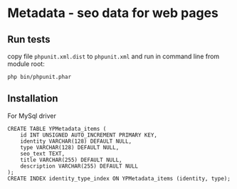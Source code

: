 # Metadata - seo data for web pages

## Run tests
  copy file `phpunit.xml.dist` to `phpunit.xml` and run in command line from module root:  
  ```
  php bin/phpunit.phar
  ```

## Installation
For MySql driver
```
CREATE TABLE YPMetadata_items (  
    id INT UNSIGNED AUTO_INCREMENT PRIMARY KEY,  
    identity VARCHAR(128) DEFAULT NULL,  
    type VARCHAR(128) DEFAULT NULL,  
    seo_text TEXT,  
    title VARCHAR(255) DEFAULT NULL,  
    description VARCHAR(255) DEFAULT NULL  
);  
CREATE INDEX identity_type_index ON YPMetadata_items (identity, type);  
```